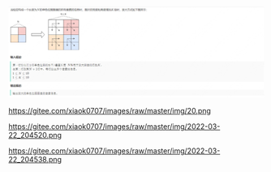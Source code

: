 







![image-20210426232904221](assets/2022-03-22_204641.png)





https://gitee.com/xiaok0707/images/raw/master/img/20.png







https://gitee.com/xiaok0707/images/raw/master/img/2022-03-22_204520.png







https://gitee.com/xiaok0707/images/raw/master/img/2022-03-22_204538.png